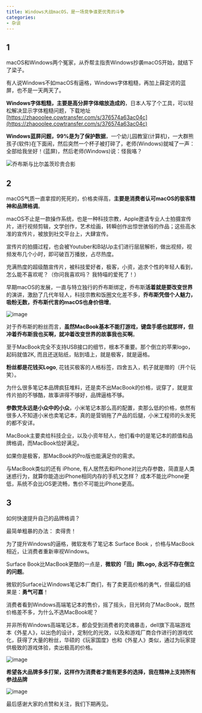 ```yaml
---
title: Windows大战macOS，是一场竞争谁更优秀的斗争
categories:
- 杂谈
---
```




## 1


macOS和Windows两个冤家，从乔帮主指责Windows抄袭macOS开始，就结下了梁子。



有人说Windows不如macOS有逼格，Windows字体粗糙，再加上薛定谔的蓝屏，也不是一天两天了。



**Windows字体粗糙，主要是高分屏字体缩放造成的**，日本人写了个工具，可以轻松解决显示字体粗糙问题，下载地址[https://zhaooolee.cowtransfer.com/s/376574a63ac04c](https://zhaooolee.cowtransfer.com/s/376574a63ac04c)



**Windows蓝屏问题，99%是为了保护数据**，一个幼儿园教室(计算机)，一大群熊孩子(软件)在下面闹，然后突然一个杯子被打碎了，老师(Windows)就喊了一声： 全部给我坐好！(蓝屏)，然后老师(Windows)说：怪我咯？

![乔布斯与比尔盖茨珍贵合影](https://v2fy.com/asset/0i/jikemiji/jikemiji-md/kr-000135.assets/1240-20200924162746981.jpeg)



## 2



macOS气质一直拿捏的死死的，价格卖得高，**主要是消费者认可macOS的极客精神和品牌格调**。



macOS不止是一款操作系统，也是一种科技宗教，Apple邀请专业人士拍摄宣传片，进行视频剪辑，文学创作，艺术绘画，转瞬创作出惊世骇俗的作品；这些高水准的宣传片，被放到社交平台上，大肆宣传。



宣传片的拍摄过程，也会被Youtuber和B站Up主们进行层层解析，做出视频，视频发布几个小时，即可破百万播放，占尽热度。



充满热度的超级酷宣传片，被科技爱好者，极客，小资，追求个性的年轻人看到，怎么能不喜欢呢？（你问我喜欢吗？ 我特喵的爱死了！）



早期macOS的发展，一直与特立独行的乔布斯绑定，乔布斯**活着就是要改变世界**的演讲，激励了几代年轻人，科技宗教和饭圈文化差不多，**乔布斯凭借个人魅力，吸粉无数，乔布斯代言的macOS也身价倍增**。

![image](https://v2fy.com/asset/0i/jikemiji/jikemiji-md/kr-000135.assets/1240-20200924162741321.jpeg)

对于乔布斯的粉丝而言，**虽然MacBook基本不能打游戏，键盘手感也就那样，但冲着乔布斯我也买啊，就冲着改变世界的故事我也买啊**。



至于MacBook完全不支持USB接口的细节，根本不重要。那个倒立的苹果logo，起码就值2K, 而且还送贴纸，贴到墙上，就是极客，就是逼格。



**粉丝都是花钱买Logo**, 花钱买极客的人格标签，四舍五入，机子就是赠的（开个玩笑）。



为什么很多笔记本品牌疯狂堆料，还是卖不出MacBook的价格，说穿了，就是宣传片拍的不够酷，故事讲得不够好，品牌逼格不够。



**参数党永远是小众中的小众**，小米笔记本那么高的配置，卖那么低的价格，依然有很多人不知道小米也卖笔记本，真的是营销拖了产品的后腿，小米工程师的头发死的都不安详。



MacBook主要卖给科技企业，以及小资年轻人，他们看中的是笔记本的颜值和品牌格调，而MacBook恰好满足。



如果你是极客，那MacBook的Pro版也能满足你的需求。



与MacBook类似的还有 iPhone, 有人居然去和iPhone对比内存参数，简直是人类迷惑行为，就算你能造出iPhone相同内存的手机又怎样？ 成本不能比iPhone更低，系统不会比iOS更流畅，售价不可能比iPhone更高。





## 3



如何快速提升自己的品牌格调？ 



最简单粗暴的办法： 卖得贵！



为了提升Windows的逼格，微软发布了笔记本 Surface Book ，价格与MacBook相近，让消费者重新审视Windows。



Surface Book比MacBook更酷的一点是，**微软的「田」牌Logo, 永远不存在倒立的问题**。



微软的Surface让Windows笔记本厂商们，有了卖更高价格的勇气，但最后的结果是：**勇气可嘉**！



消费者看到Windows高端笔记本的售价，摇了摇头，目光转向了MacBook，既然价格差不多，为什么不选MacBook呢？



并非所有Windows高端笔记本，都会受到消费者的灵魂暴击，dell旗下高端游戏本《外星人》，以出色的设计，定制化的光效，以及和游戏厂商合作进行的游戏优化，获得了大量的粉丝，华硕的《玩家国度》也和《外星人》类似，通过为玩家提供极致的游戏体验，卖出极高的价格。



![image](https://v2fy.com/asset/0i/jikemiji/jikemiji-md/kr-000135.assets/1240.jpeg)



**希望各大品牌多多打架，这样作为消费者才能有更多的选择，我在精神上支持所有参战品牌**

![image](https://v2fy.com/asset/0i/jikemiji/jikemiji-md/kr-000135.assets/strip.gif)

最后感谢大家的点赞和关注，我们下期再见。























